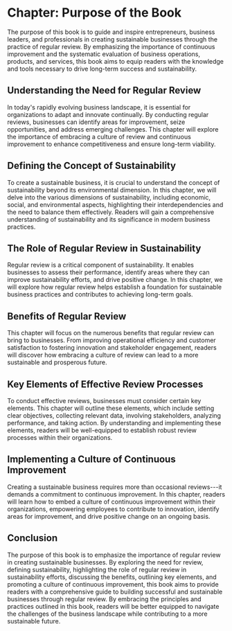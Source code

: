 Chapter: Purpose of the Book
============================

The purpose of this book is to guide and inspire entrepreneurs, business leaders, and professionals in creating sustainable businesses through the practice of regular review. By emphasizing the importance of continuous improvement and the systematic evaluation of business operations, products, and services, this book aims to equip readers with the knowledge and tools necessary to drive long-term success and sustainability.

Understanding the Need for Regular Review
-----------------------------------------

In today's rapidly evolving business landscape, it is essential for organizations to adapt and innovate continually. By conducting regular reviews, businesses can identify areas for improvement, seize opportunities, and address emerging challenges. This chapter will explore the importance of embracing a culture of review and continuous improvement to enhance competitiveness and ensure long-term viability.

Defining the Concept of Sustainability
--------------------------------------

To create a sustainable business, it is crucial to understand the concept of sustainability beyond its environmental dimension. In this chapter, we will delve into the various dimensions of sustainability, including economic, social, and environmental aspects, highlighting their interdependencies and the need to balance them effectively. Readers will gain a comprehensive understanding of sustainability and its significance in modern business practices.

The Role of Regular Review in Sustainability
--------------------------------------------

Regular review is a critical component of sustainability. It enables businesses to assess their performance, identify areas where they can improve sustainability efforts, and drive positive change. In this chapter, we will explore how regular review helps establish a foundation for sustainable business practices and contributes to achieving long-term goals.

Benefits of Regular Review
--------------------------

This chapter will focus on the numerous benefits that regular review can bring to businesses. From improving operational efficiency and customer satisfaction to fostering innovation and stakeholder engagement, readers will discover how embracing a culture of review can lead to a more sustainable and prosperous future.

Key Elements of Effective Review Processes
------------------------------------------

To conduct effective reviews, businesses must consider certain key elements. This chapter will outline these elements, which include setting clear objectives, collecting relevant data, involving stakeholders, analyzing performance, and taking action. By understanding and implementing these elements, readers will be well-equipped to establish robust review processes within their organizations.

Implementing a Culture of Continuous Improvement
------------------------------------------------

Creating a sustainable business requires more than occasional reviews---it demands a commitment to continuous improvement. In this chapter, readers will learn how to embed a culture of continuous improvement within their organizations, empowering employees to contribute to innovation, identify areas for improvement, and drive positive change on an ongoing basis.

Conclusion
----------

The purpose of this book is to emphasize the importance of regular review in creating sustainable businesses. By exploring the need for review, defining sustainability, highlighting the role of regular review in sustainability efforts, discussing the benefits, outlining key elements, and promoting a culture of continuous improvement, this book aims to provide readers with a comprehensive guide to building successful and sustainable businesses through regular review. By embracing the principles and practices outlined in this book, readers will be better equipped to navigate the challenges of the business landscape while contributing to a more sustainable future.
